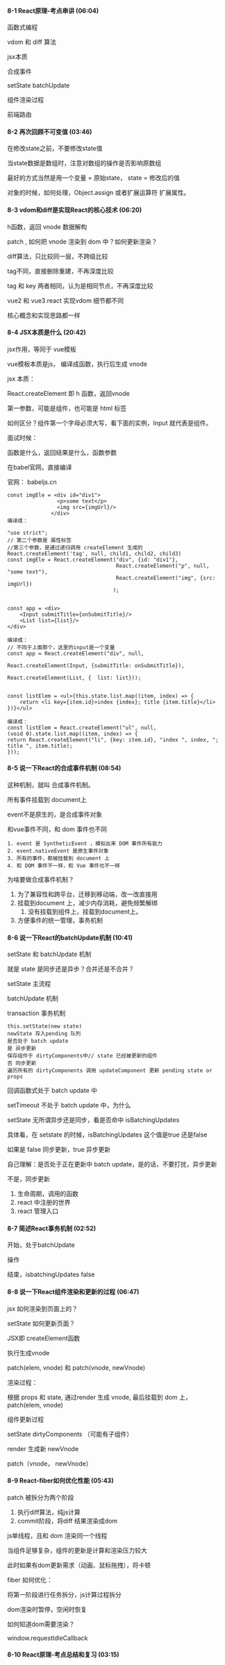 #### 8-1 React原理-考点串讲 (06:04)

函数式编程

vdom 和 diff 算法

jsx本质

合成事件

setState batchUpdate

组件渲染过程

前端路由

#### 8-2 再次回顾不可变值 (03:46)

在修改state之前，不要修改state值

当state数据是数组时，注意对数组的操作是否影响原数组

最好的方式当然是用一个变量 = 原始state， state = 修改后的值



对象的时候，如何处理，Object.assign 或者扩展运算符 扩展属性。

#### 8-3 vdom和diff是实现React的核心技术 (06:20)

h函数，返回 vnode 数据解构

patch , 如何把 vnode 渲染到 dom 中？如何更新渲染？



diff算法，只比较同一层，不跨级比较

tag不同，直接删除重建，不再深度比较

tag 和 key 两者相同，认为是相同节点，不再深度比较



vue2 和 vue3 react 实现vdom 细节都不同

核心概念和实现思路都一样



#### 8-4 JSX本质是什么 (20:42)

jsx作用，等同于 vue模板

vue模板本质是js， 编译成函数，执行后生成 vnode

jsx 本质：

React.createElement 即 h 函数，返回vnode

第一参数，可能是组件，也可能是 html 标签

如何区分？组件第一个字母必须大写，看下面的实例，Input 就代表是组件。



面试时候：

函数是什么，返回结果是什么，函数参数



在babel官网，直接编译

官网： babeljs.cn

```react
const imgEle = <div id="div1">
                <p>some text</p>
                <img src={imgUrl}/>
              </div>
编译成：

"use strict";
// 第二个参数是 属性标签
//第三个参数，是通过递归调用 createElement 生成的
React.createElement('tag', null, child1, child2, child3)
const imgEle = React.createElement("div", {id: "div1"}, 
                                   React.createElement("p", null, "some text"), 			
                                   React.createElement("img", {src: imgUrl})
                                  );


const app = <div>
    <Input submitTitle={onSubmitTitle}/>
    <List list={list}/>
</div>
      
编译成：
// 不同于上面那个，这里的input是一个变量
const app = React.createElement("div", null, 
															React.createElement(Input, {submitTitle: onSubmitTitle}), 
															React.createElement(List, {  list: list}));


const listElem = <ul>{this.state.list.map((item, index) => {
    return <li key={item.id}>index {index}; title {item.title}</li>
})}</ul>

编译成：
const listElem = React.createElement("ul", null, 
(void 0).state.list.map((item, index) => {
return React.createElement("li", {key: item.id}, "index ", index, "; title ", item.title);
}));
```



#### 8-5 说一下React的合成事件机制 (08:54)

这种机制，就叫 合成事件机制。

所有事件挂载到 document上

event不是原生的，是合成事件对象

和vue事件不同，和 dom 事件也不同



	1. event 是 SyntheticEvent ，模拟出来 DOM 事件所有能力
	2. event.nativeEvent 是原生事件对象
	3. 所有的事件，都被挂载到 document 上
	4. 和 DOM 事件不一样，和 Vue 事件也不一样



为啥要做合成事件机制？

1. 为了兼容性和跨平台，迁移到移动端，改一改直接用
2. 挂载到document 上，减少内存消耗，避免频繁解绑
   1. 没有挂载到组件上，挂载到document上。
3. 方便事件的统一管理，事务机制



#### 8-6 说一下React的batchUpdate机制 (10:41)

setState 和 batchUpdate 机制

就是 state 是同步还是异步？合并还是不合并？



setState 主流程

batchUpdate 机制

transaction 事务机制



```react
this.setState(new state)
newState 存入pending 队列
是否处于 batch update
是 异步更新
保存组件于 dirtyComponents中// state 已经被更新的组件 
否 同步更新
遍历所有的 dirtyComponents 调用 updateComponent 更新 pending state or props
```



回调函数式处于 batch update 中

setTimeout 不处于 batch update 中，为什么

setState 无所谓异步还是同步，看是否命中 isBatchingUpdates

具体看，在 setstate 的时候，isBatchingUpdates 这个值是true 还是false

如果是 false 同步更新，true 异步更新



自己理解：是否处于正在更新中 batch update，是的话，不要打扰，异步更新

不是，同步更新



1. 生命周期，调用的函数
2. react 中注册的世界
3. react 管理入口



#### 8-7 简述React事务机制 (02:52)

开始，处于batchUpdate

操作

结束，isbatchingUpdates false



#### 8-8 说一下React组件渲染和更新的过程 (06:47)

jsx 如何渲染到页面上的？

setState 如何更新页面？



JSX即 createElement函数

执行生成vnode

patch(elem, vnode) 和 patch(vnode, newVnode)



渲染过程：

根据 props 和 state, 通过render 生成 vnode, 最后挂载到 dom 上， patch(elem, vnode)



组件更新过程

setState  dirtyComponents （可能有子组件）

render 生成新 newVnode

patch（vnode， newVnode）

#### 8-9 React-fiber如何优化性能 (05:43)

patch 被拆分为两个阶段

1. 执行diff算法，纯js计算
2. commit阶段，将diff 结果渲染成dom



js单线程，且和 dom 渲染同一个线程

当组件足够复杂，组件的更新是计算和渲染压力较大

此时如果有dom更新需求（动画、鼠标拖拽），将卡顿



fiber 如何优化：

将第一阶段进行任务拆分，js计算过程拆分

dom渲染时暂停，空闲时恢复

如何知道dom需要渲染？

window.requestIdleCallback



#### 8-10 React原理-考点总结和复习 (03:15)

